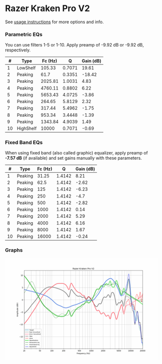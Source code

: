 # Razer Kraken Pro V2
See [usage instructions](https://github.com/jaakkopasanen/AutoEq#usage) for more options and info.

### Parametric EQs
You can use filters 1-5 or 1-10. Apply preamp of -9.92 dB or -9.92 dB, respectively.

|   # | Type      |   Fc (Hz) |      Q |   Gain (dB) |
|-----|-----------|-----------|--------|-------------|
|   1 | LowShelf  |    105.33 | 0.7071 |       19.61 |
|   2 | Peaking   |     61.7  | 0.3351 |      -18.42 |
|   3 | Peaking   |   2025.81 | 1.0031 |        4.83 |
|   4 | Peaking   |   4760.11 | 0.8802 |        6.22 |
|   5 | Peaking   |   5653.43 | 4.0725 |       -3.86 |
|   6 | Peaking   |    264.65 | 5.8129 |        2.32 |
|   7 | Peaking   |    317.44 | 5.4962 |       -1.75 |
|   8 | Peaking   |    953.34 | 3.4448 |       -1.39 |
|   9 | Peaking   |   1343.84 | 4.9039 |        1.49 |
|  10 | HighShelf |  10000    | 0.7071 |       -0.69 |

### Fixed Band EQs
When using fixed band (also called graphic) equalizer, apply preamp of **-7.57 dB** (if available) and set gains manually with these parameters.

|   # | Type    |   Fc (Hz) |      Q |   Gain (dB) |
|-----|---------|-----------|--------|-------------|
|   1 | Peaking |     31.25 | 1.4142 |        8.21 |
|   2 | Peaking |     62.5  | 1.4142 |       -2.62 |
|   3 | Peaking |    125    | 1.4142 |       -6.23 |
|   4 | Peaking |    250    | 1.4142 |       -4.7  |
|   5 | Peaking |    500    | 1.4142 |       -2.82 |
|   6 | Peaking |   1000    | 1.4142 |        0.14 |
|   7 | Peaking |   2000    | 1.4142 |        5.29 |
|   8 | Peaking |   4000    | 1.4142 |        6.16 |
|   9 | Peaking |   8000    | 1.4142 |        1.67 |
|  10 | Peaking |  16000    | 1.4142 |       -0.24 |

### Graphs
![](./Razer%20Kraken%20Pro%20V2.png)
